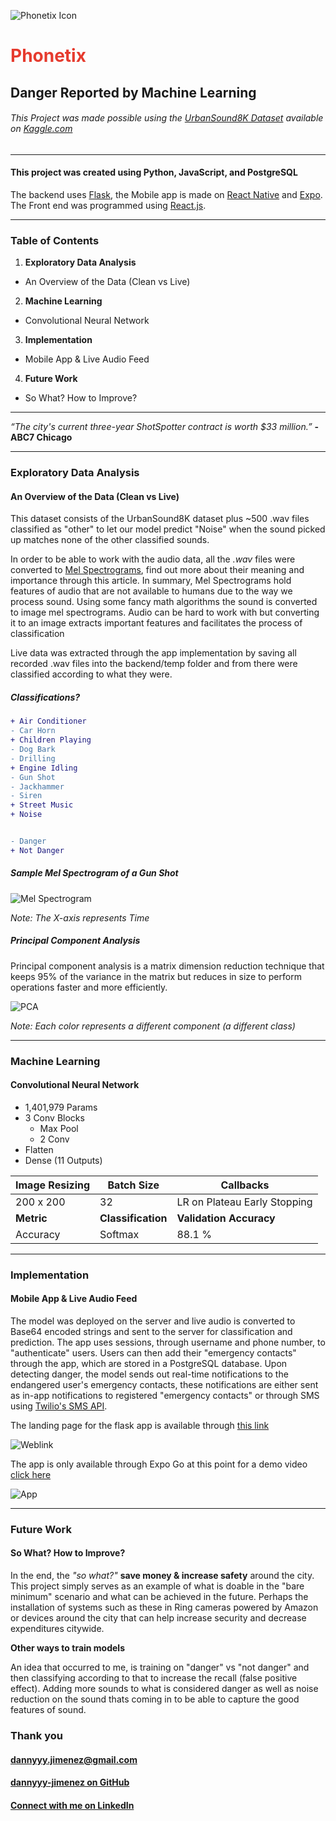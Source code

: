 ![Phonetix Icon](./frontend/public/icon.png)
# <span style="color:#E63B2E">Phonetix</span>
## Danger Reported by Machine Learning
###### This Project was made possible using the [UrbanSound8K Dataset](https://www.kaggle.com/chrisfilo/urbansound8k) available on [Kaggle.com](https://www.kaggle.com)
---

#### This project was created using Python, JavaScript, and PostgreSQL

The backend uses [Flask](https://flask.palletsprojects.com/en/2.0.x/), the Mobile app is made on [React Native](https://reactnative.dev/) and [Expo](https://expo.dev/). The Front end was programmed using [React.js](https://reactjs.org/).

---

### __Table of Contents__

1. __Exploratory Data Analysis__
  * An Overview of the Data (Clean vs Live)


2. __Machine Learning__
  * Convolutional Neural Network


3. __Implementation__
  * Mobile App & Live Audio Feed


4. __Future Work__
  * So What? How to Improve?

---

*“The city's current three-year ShotSpotter contract is worth $33 million.”* __-ABC7 Chicago__

---

### __Exploratory Data Analysis__
#### An Overview of the Data (Clean vs Live)

This dataset consists of the UrbanSound8K dataset plus ~500 .wav files classified as "other" to let our model predict "Noise" when the sound picked up matches none of the other classified sounds.

In order to be able to work with the audio data, all  the *.wav* files were converted to [Mel Spectrograms](https://towardsdatascience.com/getting-to-know-the-mel-spectrogram-31bca3e2d9d0), find out more about their meaning and importance through this article. In summary, Mel Spectrograms hold features of audio that are not available to humans due to the way we process sound. Using some fancy math algorithms the sound is converted to image mel spectrograms. Audio  can be hard to work with but converting it to an image extracts important features and facilitates the process of classification

Live data was extracted through the app implementation by saving all recorded .wav files into the backend/temp folder and from there were classified according to what they were.

##### Classifications?

```diff
+ Air Conditioner
- Car Horn
+ Children Playing
- Dog Bark
- Drilling
+ Engine Idling
- Gun Shot
- Jackhammer
- Siren
+ Street Music
+ Noise


- Danger
+ Not Danger
```

##### Sample Mel Spectrogram of a Gun Shot

![Mel Spectrogram](./plots/72259-1-6-0.wav.png)

*Note: The X-axis represents Time*

##### Principal Component Analysis
Principal component analysis is a matrix dimension reduction technique that keeps 95% of the variance in the matrix but reduces in size to perform operations faster and more efficiently.

![PCA](./plots/pca.png)

*Note: Each color represents a different component (a different class)*

---

### __Machine Learning__
#### Convolutional Neural Network

* 1,401,979 Params
* 3 Conv Blocks
  * Max Pool
  * 2 Conv
* Flatten
* Dense (11 Outputs)



| __Image Resizing__ | __Batch Size__     | __Callbacks__                |
|--------------------|--------------------|------------------------------|
| 200 x 200          | 32                 | LR on Plateau Early Stopping |
| __Metric__         | __Classification__ | __Validation Accuracy__      |
| Accuracy           | Softmax            | 88.1 %                       |

------

### __Implementation__
#### Mobile App & Live Audio Feed

The model was deployed on the server and live audio is converted to Base64 encoded strings and sent to the server for classification and prediction. The app uses sessions, through username and phone number, to "authenticate" users. Users can then add their "emergency contacts" through the app, which are stored in a PostgreSQL database. Upon detecting danger, the model sends out real-time notifications to the endangered user's emergency contacts, these notifications are either sent as in-app notifications to registered "emergency contacts" or through SMS using [Twilio's SMS API](https://www.twilio.com/).

The landing page for the flask app is available through [this link](https://d1kx3aye6l7gaf.cloudfront.net/
)

![Weblink](./plots/web.png)


The app is only available through Expo Go at this point for a demo video [click here]()

![App](./plots/app_screen.png)

------

### __Future Work__
#### So What? How to Improve?

In the end, the _"so what?"_ __save money & increase safety__ around the city. This project simply serves as an example of what is doable in the "bare minimum" scenario and what can be achieved in the future. Perhaps the installation of systems such as these in Ring cameras powered by Amazon or devices around the city that can help increase security and decrease expenditures citywide.

**Other ways to train models**

An idea that occurred to me, is training on "danger" vs "not danger" and then classifying according to that to increase the recall (false positive effect). Adding more sounds to what is considered danger as well as noise reduction on the sound thats coming in to be able to capture the good features of sound.

### Thank you

#### [dannyyy.jimenez@gmail.com](mailto:dannyyy.jimenez@gmail.com)
#### [dannyyy-jimenez on GitHub](https://github.com/dannyyy-jimenez)
#### [Connect with me on LinkedIn](https://www.linkedin.com/in/dannyyy/)
